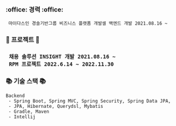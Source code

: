 <h3> :office: 경력 :office: </h3>

     마이다스인 경솔기반그룹 비즈니스 플랫폼 개발셀 백엔드 개발 2021.08.16 ~

<h3> 🧾 프로젝트 🧾 <h3>
     
     채용 솔루션 INSIGHT 개발 2021.08.16 ~
     RPM 프로젝트 2022.6.14 ~ 2022.11.30 

<h3> 📚 기술 스택 📚 </h3>

    Backend
     - Spring Boot, Spring MVC, Spring Security, Spring Data JPA, 
     - JPA, Hibernate, Querydsl, Mybatis
     - Gradle, Maven
     - Intellij
